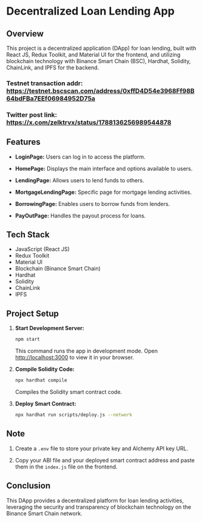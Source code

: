 # Decentralized Loan Lending App

## Overview

This project is a decentralized application (DApp) for loan lending, built with React JS, Redux Toolkit, and Material UI for the frontend, and utilizing blockchain technology with Binance Smart Chain (BSC), Hardhat, Solidity, ChainLink, and IPFS for the backend.

### Testnet transaction addr: https://testnet.bscscan.com/address/0xffD4D54e3968Ff98B64bdFBa7EEf06984952D75a
### Twitter post link: https://x.com/zelktrvx/status/1788136256989544878

## Features

- **LoginPage:** Users can log in to access the platform.
  
- **HomePage:** Displays the main interface and options available to users.
  
- **LendingPage:** Allows users to lend funds to others.
  
- **MortgageLendingPage:** Specific page for mortgage lending activities.
  
- **BorrowingPage:** Enables users to borrow funds from lenders.
  
- **PayOutPage:** Handles the payout process for loans.

## Tech Stack

- JavaScript (React JS)
- Redux Toolkit
- Material UI
- Blockchain (Binance Smart Chain)
- Hardhat
- Solidity
- ChainLink
- IPFS

## Project Setup

1. **Start Development Server:**
   ```bash
   npm start
   ```
   This command runs the app in development mode. Open [http://localhost:3000](http://localhost:3000) to view it in your browser.

2. **Compile Solidity Code:**
   ```bash
   npx hardhat compile
   ```
   Compiles the Solidity smart contract code.

3. **Deploy Smart Contract:**
   ```bash
   npx hardhat run scripts/deploy.js --network 
   ```

## Note

1. Create a `.env` file to store your private key and Alchemy API key URL.
   
2. Copy your ABI file and your deployed smart contract address and paste them in the `index.js` file on the frontend.

## Conclusion

This DApp provides a decentralized platform for loan lending activities, leveraging the security and transparency of blockchain technology on the Binance Smart Chain network.